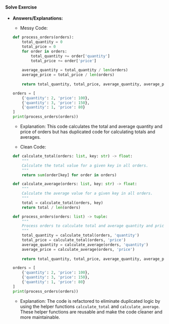 #### Solve Exercise
- **Answers/Explanations:**
    - Messy Code:
    ```python
    def process_orders(orders):
        total_quantity = 0
        total_price = 0
        for order in orders:
            total_quantity += order['quantity']
            total_price += order['price']
        
        average_quantity = total_quantity / len(orders)
        average_price = total_price / len(orders)
        
        return total_quantity, total_price, average_quantity, average_price

    orders = [
        {'quantity': 2, 'price': 100},
        {'quantity': 3, 'price': 150},
        {'quantity': 1, 'price': 80}
    ]
    print(process_orders(orders))
    ```

    - Explanation: This code calculates the total and average quantity and price of orders but has duplicated code for calculating totals and averages.

    - Clean Code:
    ```python
    def calculate_total(orders: list, key: str) -> float:
        """
        Calculate the total value for a given key in all orders.
        """
        return sum(order[key] for order in orders)

    def calculate_average(orders: list, key: str) -> float:
        """
        Calculate the average value for a given key in all orders.
        """
        total = calculate_total(orders, key)
        return total / len(orders)

    def process_orders(orders: list) -> tuple:
        """
        Process orders to calculate total and average quantity and price.
        """
        total_quantity = calculate_total(orders, 'quantity')
        total_price = calculate_total(orders, 'price')
        average_quantity = calculate_average(orders, 'quantity')
        average_price = calculate_average(orders, 'price')
        
        return total_quantity, total_price, average_quantity, average_price

    orders = [
        {'quantity': 2, 'price': 100},
        {'quantity': 3, 'price': 150},
        {'quantity': 1, 'price': 80}
    ]
    print(process_orders(orders))
    ```

    - Explanation: The code is refactored to eliminate duplicated logic by using the helper functions `calculate_total` and `calculate_average`. These helper functions are reusable and make the code cleaner and more maintainable.

